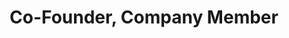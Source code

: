 ---
layout: company
name: Benjamin Dionysus
title: Co-Founder, Company Member
photo: 
bio: Benjamin Dionysus is a lighting designer and mask maker for Accidental Shakespeare. In Chicago he also regularly designs for We Three, Clock Theatre, and EDGE, and when Benjamin lived in NYC, he worked for the Gertrude Stein Repertory Theatre. He studied lighting design at Smith College, with Nancy Schertler and Heather Carson. His online portfolio of selected work is available at www.sixbynine.com.
---